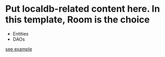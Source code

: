 # Put localdb-related content here. In this template, Room is the choice
- Entities
- DAOs

[see example](https://github.com/philipplackner/StockMarketApp/blob/final/app/src/main/java/com/plcoding/stockmarketapp/data/remote/StockApi.kt)
